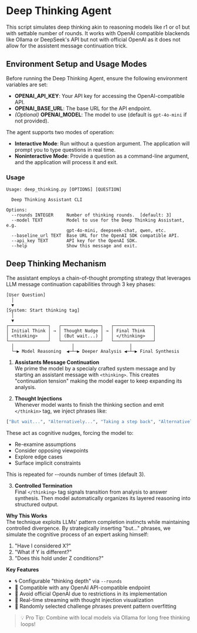 # Deep Thinking Agent

This script simulates deep thinking akin to reasoning models like r1 or o1 but with settable number of rounds.
It works with OpenAI compatible blackends like Ollama or DeepSeek's API but not with official OpenAI as it does not allow for the assistent message continuation trick.

## Environment Setup and Usage Modes

Before running the Deep Thinking Agent, ensure the following environment variables are set:

- **OPENAI_API_KEY**: Your API key for accessing the OpenAI-compatible API.
- **OPENAI_BASE_URL**: The base URL for the API endpoint.
- *(Optional)* **OPENAI_MODEL**: The model to use (default is `gpt-4o-mini` if not provided).

The agent supports two modes of operation:

- **Interactive Mode**: Run without a question argument. The application will prompt you to type questions in real time.
- **Noninteractive Mode**: Provide a question as a command-line argument, and the application will process it and exit.

### Usage
```
Usage: deep_thinking.py [OPTIONS] [QUESTION]

  Deep Thinking Assistant CLI

Options:
  --rounds INTEGER     Number of thinking rounds.  [default: 3]
  --model TEXT         Model to use for the Deep Thinking Assistant, e.g.
                       gpt-4o-mini, deepseek-chat, qwen, etc.
  --baseline_url TEXT  Base URL for the OpenAI SDK compatible API.
  --api_key TEXT       API key for the OpenAI SDK.
  --help               Show this message and exit.
```


## Deep Thinking Mechanism

The assistant employs a chain-of-thought prompting strategy that leverages LLM message continuation capabilities through 3 key phases:

```
[User Question]
  │
  ▼
[System: Start thinking tag]
  │
  ▼
┌───────────────┐   ┌───────────────┐   ┌───────────────┐
│ Initial Think │ → │ Thought Nudge │ → │ Final Think   │
│ <thinking>    │   │ (But wait...) │   │ </thinking>   │
└───────────────┘   └───────────────┘   └───────────────┘
  │                      │                     │
  └─▶ Model Reasoning  ◀─┴─▶ Deeper Analysis ◀─┴─▶ Final Synthesis
```

1. **Assistants Message Continuation**  
We prime the model by a specialy crafted system message and by starting an assistant message with `<thinking>`. This creates "continuation tension" making the model eager to keep expanding its analysis.

2. **Thought Injections**  
Whenever model wants to finish the thinking section and emit `</thinkin>` tag,  we inject phrases like:
```python
["But wait...", "Alternatively...", "Taking a step back", "Alternatively, perhaps", *25+ variations*]
``` 
These act as cognitive nudges, forcing the model to:
- Re-examine assumptions
- Consider opposing viewpoints
- Explore edge cases
- Surface implicit constraints

This is repeated for --rounds number of times (default 3).

3. **Controlled Termination**  
Final `</thinking>` tag signals transition from analysis to answer synthesis. Then model automatically organizes its layered reasoning into structured output.

**Why This Works**  
The technique exploits LLMs' pattern completion instincts while maintaining controlled divergence. By strategically inserting "but..." phrases, we simulate the cognitive process of an expert asking himself:
1. "Have I considered X?"
2. "What if Y is different?"
3. "Does this hold under Z conditions?"

**Key Features**
- 🌀 Configurable "thinking depth" via `--rounds`
- 🤖 Compatible with any OpenAI API-compatible endpoint
- 🧠 Avoid official OpenAI due to restrictions in its implementation
- 🔄 Real-time streaming with thought injection visualization
- 🎲 Randomly selected challenge phrases prevent pattern overfitting

> 💡 Pro Tip: Combine with local models via Ollama for long free thinking loops!
